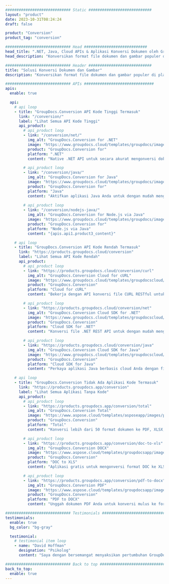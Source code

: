 ```yaml
---
############################# Static ############################
layout: "product"
date: 2023-10-31T08:24:24
draft: false

product: "Conversion"
product_tag: "conversion"

############################# Head ############################
head_title: ".NET, Java, Cloud APIs & Aplikasi Konversi Dokumen oleh GroupDocs"
head_description: "Konversikan format file dokumen dan gambar populer di platform apa pun dengan aplikasi dan solusi berbasis api."

############################# Header ############################
title: "Solusi Konversi Dokumen dan Gambar"
description: "Konversikan format file dokumen dan gambar populer di platform apa pun dengan aplikasi dan solusi berbasis api."

############################# APIs ###############################
apis:
  enable: true

  api:
    # api loop
    - title: "GroupDocs.Conversion API Kode Tinggi Termasuk"
      link: "/conversion/"
      label: "Lihat Semua API Kode Tinggi"
      api_product:
        # api_product loop
        - link: "/conversion/net/"
          img_alt: "GroupDocs.Conversion for .NET"
          image: "https://www.groupdocs.cloud/templates/groupdocs/images/product-logos/groupdocs-conversion-net.png"
          product: "GroupDocs.Conversion for"
          platform: ".NET"
          content: "Native .NET API untuk secara akurat mengonversi dokumen & format file gambar dalam semua jenis aplikasi .NET. Mendukung penambahan tanda air gambar saat konversi."

        # api_product loop
        - link: "/conversion/java/"
          img_alt: "GroupDocs.Conversion for Java"
          image: "https://www.groupdocs.cloud/templates/groupdocs/images/product-logos/groupdocs-conversion-java.png"
          product: "GroupDocs.Conversion for"
          platform: "Java"
          content: "Aktifkan aplikasi Java Anda untuk dengan mudah mengkonversi antara semua format dokumen standar industri termasuk Microsoft Office, PDF, HTML, gambar dan banyak lainnya."
          
        # api_product loop
        - link: "/conversion/nodejs-java/"
          img_alt: "GroupDocs.Conversion for Node.js via Java"
          image: "https://www.groupdocs.cloud/templates/groupdocs/images/product-logos/groupdocs-conversion-nodejs-java.png"
          product: "GroupDocs.Conversion for"
          platform: "Node.js via Java"
          content: "{apis.api1.product3_content}"

    # api loop
    - title: "GroupDocs.Conversion API Kode Rendah Termasuk"
      link: "https://products.groupdocs.cloud/conversion"
      label: "Lihat Semua API Kode Rendah"
      api_product:
        # api_product loop
        - link: "https://products.groupdocs.cloud/conversion/curl"
          img_alt: "GroupDocs.Conversion Cloud for cURL"
          image: "https://www.groupdocs.cloud/templates/groupdocscloud/images/sdk/272x272/groupdocs_conversion-for-curl.png"
          product: "GroupDocs.Conversion"
          platform: "Cloud for cURL"
          content: "Bekerja dengan API konversi file CURL RESTful untuk dengan mudah mengonversi Microsoft Office, PDF, Email, Project, HTML, dan format file umum lainnya di aplikasi Anda."

        # api_product loop
        - link: "https://products.groupdocs.cloud/conversion/net"
          img_alt: "GroupDocs.Conversion Cloud SDK for .NET"
          image: "https://www.groupdocs.cloud/templates/groupdocscloud/images/sdk/272x272/groupdocs_conversion-for-net.png"
          product: "GroupDocs.Conversion"
          platform: "Cloud SDK for .NET"
          content: "Konversi file .NET REST API untuk dengan mudah mengonversi Microsoft Office, PDF, Email, Project, HTML, dan format file umum lainnya di platform apa pun menggunakan Cloud SDK."

        # api_product loop
        - link: "https://products.groupdocs.cloud/conversion/java"
          img_alt: "GroupDocs.Conversion Cloud SDK for Java"
          image: "https://www.groupdocs.cloud/templates/groupdocscloud/images/sdk/272x272/groupdocs_conversion-for-java.png"
          product: "GroupDocs.Conversion"
          platform: "Cloud SDK for Java"
          content: "Perkaya aplikasi Java berbasis cloud Anda dengan fitur konversi dokumen tingkat lanjut pada platform apa pun yang mampu memanggil REST API."

    # api loop
    - title: "GroupDocs.Conversion Tidak Ada Aplikasi Kode Termasuk"
      link: "https://products.groupdocs.app/conversion"
      label: "Lihat Semua Aplikasi Tanpa Kode"
      api_product:
        # api_product loop
        - link: "https://products.groupdocs.app/conversion/total"
          img_alt: "GroupDocs.Conversion Total"
          image: "https://www.aspose.cloud/templates/asposeapp/images/products/logo/aspose_conversion-app.png"
          product: "GroupDocs.Conversion"
          platform: "Total"
          content: "Konversi lebih dari 50 format dokumen ke PDF, XLSX, DOCX, XPS, HTML, dan lainnya."

        # api_product loop
        - link: "https://products.groupdocs.app/conversion/doc-to-xls"
          img_alt: "GroupDocs.Conversion DOCX"
          image: "https://www.aspose.cloud/templates/groupdocsapp/images/products/logo/groupdocs_words-app.png"
          product: "GroupDocs.Conversion"
          platform: "DOC to XLS"
          content: "Aplikasi gratis untuk mengonversi format DOC ke XLS dari browser web apa pun."

        # api_product loop
        - link: "https://products.groupdocs.app/conversion/pdf-to-docx"
          img_alt: "GroupDocs.Conversion PDF"
          image: "https://www.aspose.cloud/templates/groupdocsapp/images/products/logo/groupdocs_pdf-app.png"
          product: "GroupDocs.Conversion"
          platform: "PDF to DOCX"
          content: "Unggah dokumen PDF Anda untuk konversi mulus ke format Word (DOCX)."

############################# Testimonials ###############################
testimonials:
  enable: true
  bg_color: "bg-gray"

  testimonial:
    # testimonial item loop
    - name: "David Hoffman"
      designation: "Psikolog"
      content: "Saya dengan bersemangat menyaksikan pertumbuhan GroupDocs. Responsivitas tim lengkap Anda sangat membantu saya, ketika saya berbicara dengan seseorang di GroupDocs, saya dapat menjamin bahwa seseorang mendengarkan dan membuat sesuatu terjadi."

############################# Back to top ###############################
back_to_top:
  enable: true
---
```

